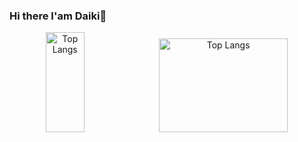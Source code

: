 ### Hi there I'am Daiki👋

<!--
**daikiyano/daikiyano** is a ✨ _special_ ✨ repository because its `README.md` (this file) appears on your GitHub profile.

Here are some ideas to get you started:

- 🔭 I’m currently working on ...
- 🌱 I’m currently learning ...
- 👯 I’m looking to collaborate on ...
- 🤔 I’m looking for help with ...
- 💬 Ask me about ...
- 📫 How to reach me: ...
- 😄 Pronouns: ...
- ⚡ Fun fact: ...
-->


<div align="center"> 
  <img alt="Top Langs" height="160px" width="35%" src="https://github-readme-stats.vercel.app/api/top-langs/?username=daikiyano&layout=compact&show_icons=true&theme=onedark&langs_count=6" />
  <img alt="Top Langs" height="150px" width="64%" src="https://github-profile-summary-cards.vercel.app/api/cards/profile-details?username=daikiyano&theme=github_dark" />
</div>
